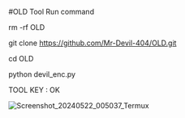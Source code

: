 #OLD
Tool Run command 

rm -rf OLD 

git clone https://github.com/Mr-Devil-404/OLD.git 

cd OLD

python devil_enc.py 


TOOL KEY : OK

![Screenshot_20240522_005037_Termux](https://github.com/Mr-Devil-404/OLD/assets/132669573/8bf6bb30-2244-42a0-b7a7-858b3031d0a5)
